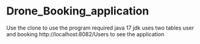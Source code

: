 # Drone_Booking_application
Use the clone to use the program
required java 17 jdk
uses two tables  user and booking
http://localhost:8082/Users to see the application
